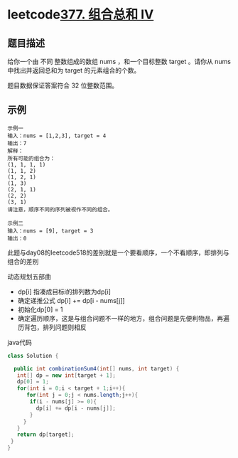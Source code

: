 # leetcode[377. 组合总和 Ⅳ](https://leetcode.cn/problems/combination-sum-iv/)

## 题目描述

给你一个由 不同 整数组成的数组 nums ，和一个目标整数 target 。请你从 nums 中找出并返回总和为 target 的元素组合的个数。

题目数据保证答案符合 32 位整数范围。

## 示例

```
示例一
输入：nums = [1,2,3], target = 4
输出：7
解释：
所有可能的组合为：
(1, 1, 1, 1)
(1, 1, 2)
(1, 2, 1)
(1, 3)
(2, 1, 1)
(2, 2)
(3, 1)
请注意，顺序不同的序列被视作不同的组合。
```

```
示例二
输入：nums = [9], target = 3
输出：0
```

此题与day08的leetcode518的差别就是一个要看顺序，一个不看顺序，即排列与组合的差别

动态规划五部曲

- dp[i] 指凑成目标i的排列数为dp[i]
- 确定递推公式 dp[i] += dp[i - nums[j]]
- 初始化dp[0] = 1
-  确定遍历顺序，这是与组合问题不一样的地方，组合问题是先便利物品，再遍历背包，排列问题则相反

java代码

```java
class Solution {

  public int combinationSum4(int[] nums, int target) {
   int[] dp = new int[target + 1];
   dp[0] = 1;
   for(int i = 0;i < target + 1;i++){
      for(int j = 0;j < nums.length;j++){
       if(i - nums[j] >= 0){
         dp[i] += dp[i - nums[j]];
       }
     }
   }
   return dp[target];
 }
}


```

















